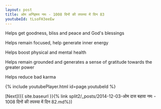 ```yaml
---
layout: post
title: ओम अनिंइषय नमः - 1008 दिनों की तपस्या में दिन 83
youtubeId: tLsoFH3eeEw
---
```

 
 
Helps get goodness, bliss and peace and God's blessings
 
Helps remain focused, help generate inner energy 
 
Helps boost physical and mental health 
 
Helps remain grounded and generates a sense of gratitude towards the greater power 
 
Helps reduce bad karma
 
 
 
 


{% include youtubePlayer.html id=page.youtubeId %}
 
[Next]({{ site.baseurl }}{% link  split2/_posts/2014-12-03-ओम दास बहावा नमः - 1008 दिनों की तपस्या में दिन 82.md%})
 
